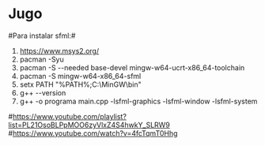 # Jugo

#Para instalar sfml:#
1. https://www.msys2.org/
2. pacman -Syu
3. pacman -S --needed base-devel mingw-w64-ucrt-x86_64-toolchain
4. pacman -S mingw-w64-x86_64-sfml
5. setx PATH "%PATH%;C:\MinGW\bin"
6. g++ --version
3. g++ -o programa main.cpp -lsfml-graphics -lsfml-window -lsfml-system

#https://www.youtube.com/playlist?list=PL21OsoBLPpMOO6zyVlxZ4S4hwkY_SLRW9
#https://www.youtube.com/watch?v=4fcTqmT0Hhg
